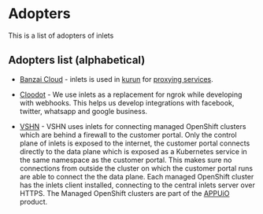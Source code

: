 # Adopters

This is a list of adopters of inlets

## Adopters list (alphabetical)

* [Banzai Cloud](https://banzaicloud.com/) - inlets is used in [kurun](https://github.com/banzaicloud/kurun) for [proxying services](https://banzaicloud.com/blog/kurun-port-forward/).

* [Cloodot](https://www.cloodot.com/) - We use inlets as a replacement for ngrok while developing with webhooks. This helps us develop integrations with facebook, twitter, whatsapp and google business.

* [VSHN](https://vshn.ch) - VSHN uses inlets for connecting managed OpenShift clusters
  which are behind a firewall to the customer portal. Only the control
  plane of inlets is exposed to the internet, the customer portal connects
  directly to the data plane which is exposed as a Kubernetes service in
  the same namespace as the customer portal. This makes sure no connections
  from outside the cluster on which the customer portal runs are able to
  connect the the data plane. Each managed OpenShift cluster has the inlets 
  client installed, connecting to the central inlets server over HTTPS.
  The Managed OpenShift clusters are part of the [APPUiO](https://appuio.ch)
  product.
